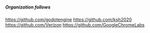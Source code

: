 ##### Organization follows

https://github.com/godotengine
https://github.com/ksh2020
https://github.com/Verizon
https://github.com/GoogleChromeLabs

